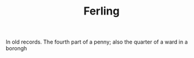 ---
title: Ferling
letter: F
permalink: "/definitions/bld-ferling.html"
body: In old records. The fourth part of a penny; also the quarter of a ward in a
  borongh
published_at: '2018-07-07'
source: Black's Law Dictionary 2nd Ed (1910)
layout: post
---